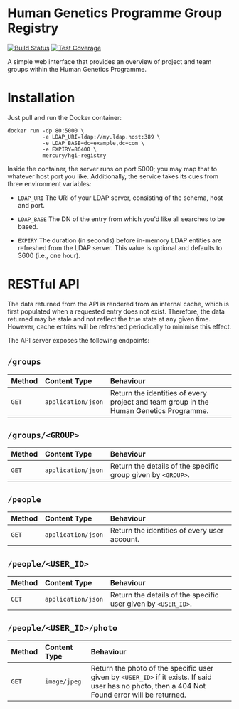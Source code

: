 # Human Genetics Programme Group Registry

[![Build Status](https://travis-ci.org/wtsi-hgi/hgi-registry.svg?branch=master)](https://travis-ci.org/wtsi-hgi/hgi-registry)
[![Test Coverage](https://codecov.io/gh/wtsi-hgi/hgi-registry/branch/master/graph/badge.svg)](https://codecov.io/gh/wtsi-hgi/hgi-registry)

A simple web interface that provides an overview of project and team
groups within the Human Genetics Programme.

# Installation

Just pull and run the Docker container:

    docker run -dp 80:5000 \
               -e LDAP_URI=ldap://my.ldap.host:389 \
               -e LDAP_BASE=dc=example,dc=com \
               -e EXPIRY=86400 \
               mercury/hgi-registry

Inside the container, the server runs on port 5000; you may map that to
whatever host port you like. Additionally, the service takes its cues
from three environment variables:

* `LDAP_URI` The URI of your LDAP server, consisting of the schema, host
  and port.

* `LDAP_BASE` The DN of the entry from which you'd like all searches to
  be based.

* `EXPIRY` The duration (in seconds) before in-memory LDAP entities are
  refreshed from the LDAP server. This value is optional and defaults to
  3600 (i.e., one hour).

# RESTful API

The data returned from the API is rendered from an internal cache, which
is first populated when a requested entry does not exist. Therefore, the
data returned may be stale and not reflect the true state at any given
time. However, cache entries will be refreshed periodically to minimise
this effect.

The API server exposes the following endpoints:

## `/groups`

Method | Content Type       | Behaviour
:----- | :----------------- | :-----------------------------------------
`GET`  | `application/json` | Return the identities of every project and team group in the Human Genetics Programme.

## `/groups/<GROUP>`

Method | Content Type       | Behaviour
:----- | :----------------- | :-----------------------------------------
`GET`  | `application/json` | Return the details of the specific group given by `<GROUP>`.

## `/people`

Method | Content Type       | Behaviour
:----- | :----------------- | :-----------------------------------------
`GET`  | `application/json` | Return the identities of every user account.

## `/people/<USER_ID>`

Method | Content Type       | Behaviour
:----- | :----------------- | :-----------------------------------------
`GET`  | `application/json` | Return the details of the specific user given by `<USER_ID>`.

## `/people/<USER_ID>/photo`

Method | Content Type       | Behaviour
:----- | :----------------- | :-----------------------------------------
`GET`  | `image/jpeg`       | Return the photo of the specific user given by `<USER_ID>` if it exists. If said user has no photo, then a 404 Not Found error will be returned.
